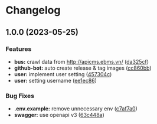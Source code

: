 # Changelog

## 1.0.0 (2023-05-25)


### Features

* **bus:** crawl data from http://apicms.ebms.vn/ ([da325cf](https://github.com/MobDevBKU/backend/commit/da325cfb9bbc26368e7f8c80cd1ee6580ae9bdd9))
* **github-bot:** auto create release & tag images ([cc860bb](https://github.com/MobDevBKU/backend/commit/cc860bba9bb924c3cd2ddc6bcbc70a8646d71846))
* **user:** implement user setting ([457304c](https://github.com/MobDevBKU/backend/commit/457304c6b179f1ea80f1b535ef3b3112a043ff52))
* **user:** setting username ([ee1ec86](https://github.com/MobDevBKU/backend/commit/ee1ec867a16bf78176630a910b3220aae75619dc))


### Bug Fixes

* **.env.example:** remove unnecessary env ([c7af7a0](https://github.com/MobDevBKU/backend/commit/c7af7a06cdf782062c93431646c863b999ec8c65))
* **swagger:** use openapi v3 ([63c448a](https://github.com/MobDevBKU/backend/commit/63c448a538e3891b32e5c5d93ec50c5fa320eb4b))
